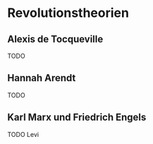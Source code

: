 # Revolutionstheorien

## Alexis de Tocqueville

TODO

## Hannah Arendt

TODO

## Karl Marx und Friedrich Engels

TODO Levi
